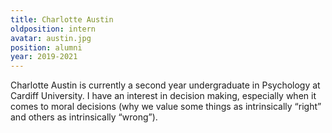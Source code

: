 ```yaml
---
title: Charlotte Austin
oldposition: intern
avatar: austin.jpg
position: alumni
year: 2019-2021
---
```


<!-- Brief bio -->

Charlotte Austin is currently a second year undergraduate in Psychology at Cardiff University. I have an interest in decision making, especially when it comes to moral decisions (why we value some things as intrinsically “right” and others as intrinsically “wrong”). 